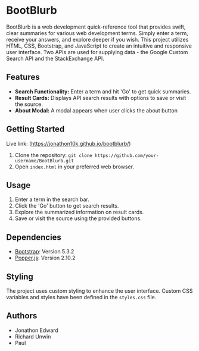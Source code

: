 # BootBlurb

BootBlurb is a web development quick-reference tool that provides swift, clear summaries for various web development terms. Simply enter a term, receive your answers, and explore deeper if you wish. This project utilizes HTML, CSS, Bootstrap, and JavaScript to create an intuitive and responsive user interface. Two APIs are used for supplying data - the Google Custom Search API and the StackExchange API.

## Features

- **Search Functionality:** Enter a term and hit 'Go' to get quick summaries.
- **Result Cards:** Displays API search results with options to save or visit the source.
- **About Modal:** A modal appears when user clicks the about button

## Getting Started
Live link: (https://jonathon10k.github.io/bootblurb/)
1. Clone the repository: `git clone https://github.com/your-username/BootBlurb.git`
2. Open `index.html` in your preferred web browser.

## Usage

1. Enter a term in the search bar.
2. Click the 'Go' button to get search results.
3. Explore the summarized information on result cards.
4. Save or visit the source using the provided buttons.

## Dependencies

- [Bootstrap](https://getbootstrap.com/): Version 5.3.2
- [Popper.js](https://popper.js.org/): Version 2.10.2

## Styling

The project uses custom styling to enhance the user interface. Custom CSS variables and styles have been defined in the `styles.css` file.

## Authors

- Jonathon Edward
- Richard Unwin
- Paul

